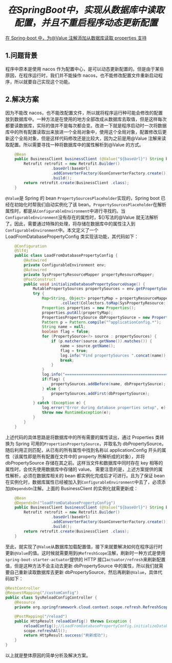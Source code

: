 # $$在 SpringBoot 中，实现从数据库中读取配置，并且不重启程序动态更新配置$$

[在 Spring-boot 中，为@Value 注解添加从数据库读取 properties 支持](https://www.shuzhiduo.com/A/l1dypylA5e/)

## 1.问题背景

程序中原本是使用 nacos 作为配置中心，是可以动态更新配置的。但是由于某些原因，在程序运行时，我们并不能操作 nacos，也不能修改配置文件重新启动程序，所以就要自己实现这个功能。

## 2.解决方案

因为不能改 nacos，也不能改配置文件，所以就将程序运行种可能会修改的配置放到数据库中。一种方法是在使用的地方全部改成从数据库去取值，但是这样每次都要读数据库，实际的值并不是每次都会变。改进一下就是程序启动时一次将数据库中的所有配置读取出来放进一个全局对象中，使用这个全局对象，配置修改后更新这个全局对象，但是这样代码修改还是比较大，因为之前是用@Value 注解来读取配置。所以需要寻找一种将数据库中的属性解析到@Value 的方式。

```java
    @Bean
    public BusinessClient businessClient (@Value("${baseUrl}") String baseUrl) {
        Retrofit retrofit = new Retrofit.Builder()
                    .baseUrl(baseUrl)
                    .addConverterFactory(GsonConverterFactory.create())
                    .build();
        return retrofit.create(BusinessClient .class);
    }
```

`@Value`是 Spring 的 bean `PropertySourcesPlaceholder`实现的，Spring boot 已经在初始化时帮我们自动实例化了该 bean。`PropertySourcesPlaceholder`在解析属性时，都是从`ConfigurableEnvironment`中进行寻找的。当`ConfigurableEnvironment`没有存在的属性时，${}写法的@Value 就无法解析了。因此，需要通过特殊的处理，将存储在数据库中的属性注入到`ConfigurableEnvironment`中。本文定义了一个 LoadFromDatabasePropertyConfig 类实现该功能，其代码如下：

```java
    @Configuration
    @Slf4j
    public class LoadFromDatabasePropertyConfig {
        @Autowired
        private ConfigurableEnvironment env;
        @Autowired
        private SysPropertyResourceMapper propertyResourceMapper;
        @PostConstruct
        public void initializeDatabasePropertySourceUsage() {
            MutablePropertySources propertySources = env.getPropertySources();
            try {
                Map<String, Object> propertyMap = propertyResourceMapper.selectAll().stream()
                        .collect(Collectors.toMap(SysPropertyResource::getPropertyName, SysPropertyResource::getPropertyValue));
                Properties properties = new Properties();
                properties.putAll(propertyMap);
                PropertiesPropertySource dbPropertySource = new PropertiesPropertySource("dbPropertySource", properties);
                Pattern p = Pattern.compile("^applicationConfig.*");
                String name = null;
                boolean flag = false;
                for (PropertySource<?> source : propertySources) {
                    if (p.matcher(source.getName()).matches()) {
                        name = source.getName();
                        flag = true;
                        log.info("Find propertySources ".concat(name));
                        break;
                    }
                }
                log.info("=========================================================================");
                if(flag) {
                    propertySources.addBefore(name, dbPropertySource);
                } else {
                    propertySources.addFirst(dbPropertySource);
                }
            } catch (Exception e) {
                log.error("Error during database properties setup", e);
                throw new RuntimeException(e);
            }
        }
    }
```

上述代码的具体思路是将数据库中的所有需要的属性读出，通过 Properties 类转换为 Spring 可用的`PropertiesPropertySource`，并取名为 dbPropertySource。随后利用正则匹配，从已有的所有属性中找到名称以 applicationConfig 开头的属性（该属性即是所有配置在文件中的 property 所解析成的对象），并将 dbPropertySource 存储在其之前。这样当文件和数据库中同时存在 key 相等的属性时，会优先使用数据库中存储的 value。
需要注意的是，上述方案提供的属性解析，必须在数据库相关的 bean 都实例化完成后才可进行。且为了保证 bean 在实例化时，数据库属性已经被加入到`ConfigurableEnvironment`中去了，必须添加`@DependsOn`注解。上面的 BusinessClient 的实例化就需更新成：

```java
    @Bean
    @DependsOn("loadFromDatabasePropertyConfig")
    public BusinessClient businessClient (@Value("${baseUrl}") String baseUrl) {
        Retrofit retrofit = new Retrofit.Builder()
                    .baseUrl(baseUrl)
                    .addConverterFactory(GsonConverterFactory.create())
                    .build();
        return retrofit.create(BusinessClient .class);
    }
```

至此，就实现了`@Value`从数据库加载配置值，接下来就要解决如何在程序运行时更新`@Value`的值。这时候就需要用到`@RefreshScope`注解，刷新时一种方式是使用`spring-boot-starter-actuator`提供的 HTTP 接口`actuator/refresh`来刷新配置值，但是这种方法不会主动去更新 dbPropertySource 中的属性，所以我们就需要自己重新读取数据库去更新 dbPropertySource，然后再刷新`@Value`，具体代码如下：

```java
@RestController
@RequestMapping("/customConfig")
public class SysReloadConfigController {
    @Resource
    private org.springframework.cloud.context.scope.refresh.RefreshScope scope;

    @PostMapping("/reload")
    public HttpResult reloadConfig() throws Exception {
        reloadConfig();//LoadFromDatabasePropertyConfig.initializeDatabasePropertySourceUsage单独抽出的公共方法
        scope.refreshAll();
        return HttpResult.success("刷新成功");
    }
}
```

以上就是整体原因的简单分析及解决方案。
